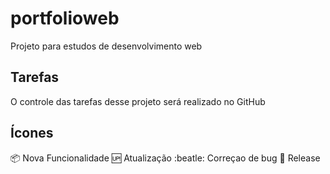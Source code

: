 # portfolioweb
Projeto para estudos de desenvolvimento web

## Tarefas

O controle das tarefas desse projeto será realizado no GitHub

## Ícones

:package: Nova Funcionalidade
:up: Atualização
:beatle: Correçao de bug
:checkered_flag: Release